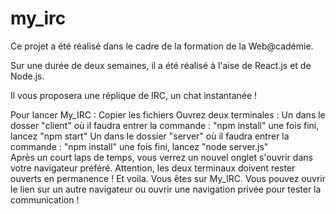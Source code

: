 # my_irc
Ce projet a été réalisé dans le cadre de la formation de la Web@cadémie. 

Sur une durée de deux semaines, il a été réalisé à l'aise de React.js et de Node.js. 

Il vous proposera une réplique de IRC, un chat instantanée !

Pour lancer My_IRC :  Copier les fichiers 
Ouvrez deux terminales :  Un dans le dosser "client" où il faudra entrer la commande : "npm install" 
une fois fini, lancez "npm start" Un dans le dossier "server" où il faudra entrer la commande : "npm install" une fois fini, lancez "node server.js"  
Après un court laps de temps, vous verrez un nouvel onglet s'ouvrir dans votre navigateur préféré. Attention, les deux terminaux doivent rester ouverts en permanence ! 
Et voila. Vous êtes sur My_IRC. Vous pouvez ouvrir le lien sur un autre navigateur ou ouvrir une navigation privée pour tester la communication !
